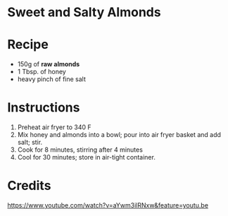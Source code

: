 # Sweet and Salty Almonds

# Recipe

* 150g of **raw almonds**
* 1 Tbsp. of honey
* heavy pinch of fine salt

# Instructions

1. Preheat air fryer to 340 F
1. Mix honey and almonds into a bowl; pour into air fryer basket and add salt; stir.
1. Cook for 8 minutes, stirring after 4 minutes
1. Cool for 30 minutes; store in air-tight container.

# Credits

https://www.youtube.com/watch?v=aYwm3ilRNxw&feature=youtu.be
